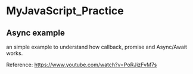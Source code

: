 # MyJavaScript_Practice

## Async example

an simple example to understand how callback, promise and Async/Await works.

Reference: https://www.youtube.com/watch?v=PoRJizFvM7s